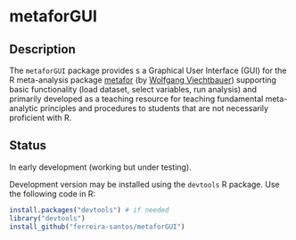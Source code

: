 # metaforGUI
## Description
The `metaforGUI` package provides s a Graphical User Interface (GUI) for the R meta-analysis package [metafor](http://www.metafor-project.org/) (by [Wolfgang Viechtbauer](http://www.wvbauer.com/)) supporting basic functionality (load dataset, select variables, run analysis) and primarily developed as a teaching resource for teaching fundamental meta-analytic principles and procedures to students that are not necessarily proficient with R.

## Status
In early development (working but under testing).

Development version may be installed using the `devtools` R package. Use the following code in R:

```R
install.packages("devtools") # if needed
library("devtools")
install_github("ferreira-santos/metaforGUI")
```


## 
